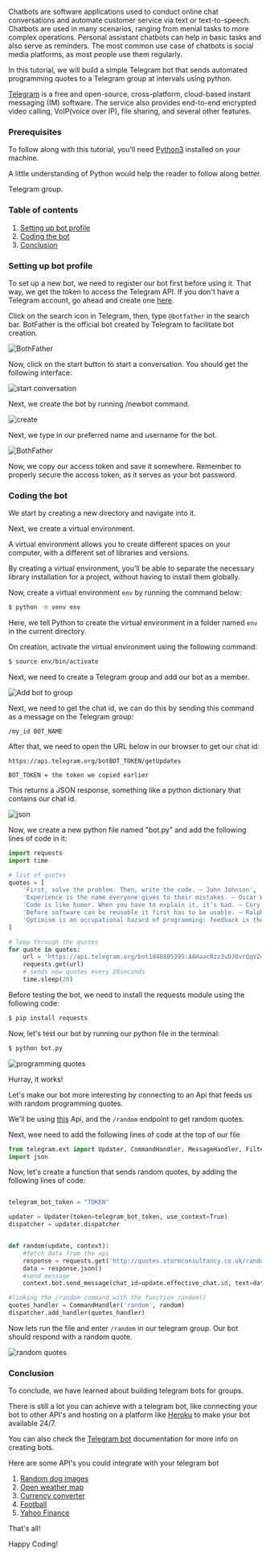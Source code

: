 Chatbots are software applications used to conduct online chat conversations and automate customer service via text or text-to-speech. Chatbots are used in many scenarios, ranging from menial tasks to more complex operations. Personal assistant chatbots can help in basic tasks and also serve as reminders. The most common use case of chatbots is social media platforms, as most people use them regularly.

In this tutorial, we will build a simple Telegram bot that sends automated programming quotes to a Telegram group at intervals using python.

[Telegram](https://www.telegram.org/) is a free and open-source, cross-platform, cloud-based instant messaging (IM) software. The service also provides end-to-end encrypted video calling, VoIP(voice over IP), file sharing, and several other features. 


### Prerequisites
To follow along with this tutorial, you'll need [Python3](https://www.python.org/downloads/) installed on your machine.

A little understanding of Python would help the reader to follow along better.

Telegram group.



### Table of contents
1. [Setting up bot profile](#setting-up-bot-profile)
2. [Coding the bot](#coding-the-bot)
3. [Conclusion](#conclusion)

### Setting up bot profile
To set up a new bot, we need to register our bot first before using it. That way, we get the token to access the Telegram API. If you don't have a Telegram account, go ahead and create one [here](https://www.telegram.org/).

Click on the search icon in Telegram, then, type `@botfather` in the search bar. BotFather is the official bot created by Telegram to facilitate bot creation.

![BothFather](/engineering-education/building-a-telegram-bot-with-python/bot-father.png)


Now, click on the start button to start a conversation. You should get the following interface:

![start conversation](/engineering-education/building-a-telegram-bot-with-python/start-bot-father.png)

Next, we create the bot by running /newbot command.

![create](/engineering-education/building-a-telegram-bot-with-python/create.png)

Next, we type in our preferred name and username for the bot.

![BothFather](/engineering-education/building-a-telegram-bot-with-python/botname.png)

Now, we copy our access token and save it somewhere. Remember to properly secure the access token, as it serves as your bot password.

### Coding the bot
We start by creating a new directory and navigate into it.

Next, we create a virtual environment.

A virtual environment allows you to create different spaces on your computer, with a different set of libraries and versions.

By creating a virtual environment, you'll be able to separate the necessary library installation for a project, without having to install them globally.

Now, create a virtual environment `env` by running the command below:

```bash
$ python -m venv env
```

Here, we tell Python to create the virtual environment in a folder named `env` in the current directory.

On creation, activate the virtual environment using the following command:

```bash
$ source env/bin/activate
```
Next, we need to create a Telegram group and add our bot as a member.

![Add bot to group](/engineering-education/building-a-telegram-bot-with-python/add.png)

Next, we need to get the chat id, we can do this by sending this command as a message on the Telegram group:

```text
/my_id BOT_NAME
```

After that, we need to open the URL below in our browser to get our chat id:

```text
https://api.telegram.org/botBOT_TOKEN/getUpdates

BOT_TOKEN = the token we copied earlier
```
This returns a JSON response, something like a python dictionary that contains our chat id.

![json](/engineering-education/building-a-telegram-bot-with-python/json.png)

Now, we create a new python file named "bot.py" and add the following lines of code in it:

```python
import requests
import time

# list of quotes
quotes = [
    'First, solve the problem. Then, write the code. – John Johnson',
    'Experience is the name everyone gives to their mistakes. – Oscar Wilde',
    'Code is like humor. When you have to explain it, it’s bad. – Cory House',
    'Before software can be reusable it first has to be usable. – Ralph Johnson',
    'Optimism is an occupational hazard of programming: feedback is the treatment. - Kent Beck'
]

# loop through the quotes
for quote in quotes:
    url = 'https://api.telegram.org/bot1848805395:AAHaacRzz3vDJ8vrQqVZ4vMPTqY1OBOQ12Q/sendMessage?chat_id=CHAT_ID&text="{}"'.format(quote)
    requests.get(url)
    # sends new quotes every 20seconds
    time.sleep(20)
```

Before testing the bot, we need to install the requests module using the following code:

```bash
$ pip install requests
```

Now, let's test our bot by running our python file in the terminal:

```bash
$ python bot.py
```

![programming quotes](/engineering-education/building-a-telegram-bot-with-python/message.png)

Hurray, it works!

Let's make our bot more interesting by connecting to an Api that feeds us with random programming quotes.

We'll be using [this](http://quotes.stormconsultancy.co.uk) Api, and the `/random` endpoint to get random quotes.

Next, wee need to add the following lines of code at the top of our file

```python
from telegram.ext import Updater, CommandHandler, MessageHandler, Filters
import json

```

Now, let's create a function that sends random quotes, by adding the following lines of code:

```python

telegram_bot_token = "TOKEN"

updater = Updater(token=telegram_bot_token, use_context=True)
dispatcher = updater.dispatcher


def random(update, context):
    #fetch data from the api
    response = requests.get('http://quotes.stormconsultancy.co.uk/random.json')
    data = response.json()
    #send message
    context.bot.send_message(chat_id=update.effective_chat.id, text=data['quote']) 

#linking the /random command with the function random() 
quotes_handler = CommandHandler('random', random)
dispatcher.add_handler(quotes_handler)

```

Now lets run the file and enter `/random` in our telegram group. Our bot should respond with a random quote.

![random quotes](/engineering-education/building-a-telegram-bot-with-python/random.png)

### Conclusion
To conclude, we have learned about building telegram bots for groups.

There is still a lot you can achieve with a telegram bot, like connecting your bot to other API's and hosting on a platform like [Heroku](https://medium.com/analytics-vidhya/schedule-a-python-script-on-heroku-a978b2f91ca8) to make your bot available 24/7.

You can also check the [Telegram bot](https://core.telegram.org/bots/api) documentation for more info on creating bots.

Here are some API's you could integrate with your telegram bot

1. [Random dog images](https://random.dog)
2. [Open weather map](https://rapidapi.com/community/api/open-weather-map)
3. [Currency converter](https://rapidapi.com/natkapral/api/currency-converter5)
4. [Football](https://rapidapi.com/api-sports/api/api-football)
5. [Yahoo Finance](https://rapidapi.com/apidojo/api/yahoo-finance1)

That's all!

Happy Coding!



